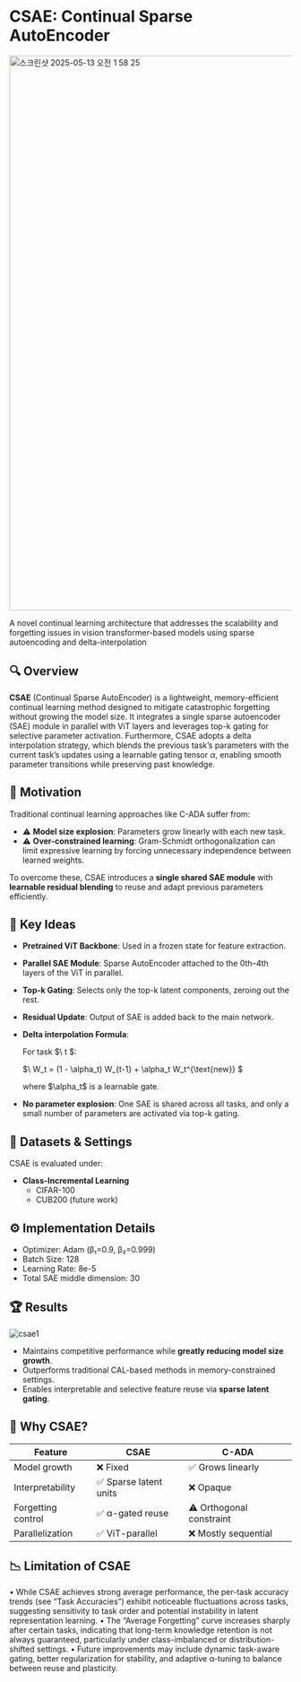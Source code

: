 # CSAE: Continual Sparse AutoEncoder

<img width="990" alt="스크린샷 2025-05-13 오전 1 58 25" src="https://github.com/user-attachments/assets/79b2c201-e8f5-440d-bd93-d65db54450a9" />


A novel continual learning architecture that addresses the scalability and forgetting issues in vision transformer-based models using sparse autoencoding and delta-interpolation

## 🔍 Overview

**CSAE** (Continual Sparse AutoEncoder) is a lightweight, memory-efficient continual learning method designed to mitigate catastrophic forgetting without growing the model size. It integrates a single sparse autoencoder (SAE) module in parallel with ViT layers and leverages top-k gating for selective parameter activation. Furthermore, CSAE adopts a delta interpolation strategy, which blends the previous task’s parameters with the current task’s updates using a learnable gating tensor $\alpha$, enabling smooth parameter transitions while preserving past knowledge.

## 🚨 Motivation

Traditional continual learning approaches like C-ADA suffer from:

- ⚠️ **Model size explosion**: Parameters grow linearly with each new task.
- ⚠️ **Over-constrained learning**: Gram-Schmidt orthogonalization can limit expressive learning by forcing unnecessary independence between learned weights.

To overcome these, CSAE introduces a **single shared SAE module** with **learnable residual blending** to reuse and adapt previous parameters efficiently.

## 🧠 Key Ideas

- **Pretrained ViT Backbone**: Used in a frozen state for feature extraction.
- **Parallel SAE Module**: Sparse AutoEncoder attached to the 0th–4th layers of the ViT in parallel.
- **Top-k Gating**: Selects only the top-k latent components, zeroing out the rest.
- **Residual Update**: Output of SAE is added back to the main network.
- **Delta interpolation Formula**:
  
  For task $\ t \$:

  $\ W_t = (1 - \alpha_t) W_{t-1} + \alpha_t W_t^{\text{new}} \$
  
  where $\alpha_t\$ is a learnable gate.

- **No parameter explosion**: One SAE is shared across all tasks, and only a small number of parameters are activated via top-k gating.

## 🧪 Datasets & Settings

CSAE is evaluated under:

- **Class-Incremental Learning**
  - CIFAR-100
  - CUB200 (future work)

## ⚙️ Implementation Details

- Optimizer: Adam (β₁=0.9, β₂=0.999)
- Batch Size: 128
- Learning Rate: 8e-5
- Total SAE middle dimension: 30

## 🏆 Results

![csae1](https://github.com/user-attachments/assets/b287e485-be16-435f-a8ad-84a771e521e5)

- Maintains competitive performance while **greatly reducing model size growth**.
- Outperforms traditional CAL-based methods in memory-constrained settings.
- Enables interpretable and selective feature reuse via **sparse latent gating**.

## 📌 Why CSAE?

| Feature | CSAE | C-ADA |
|--------|------|-------|
| Model growth | ❌ Fixed | ✅ Grows linearly |
| Interpretability | ✅ Sparse latent units | ❌ Opaque |
| Forgetting control | ✅ α-gated reuse | ⚠️ Orthogonal constraint |
| Parallelization | ✅ ViT-parallel | ❌ Mostly sequential |

## 📉 Limitation of CSAE

• While CSAE achieves strong average performance, the per-task accuracy trends (see “Task Accuracies”) exhibit noticeable fluctuations across tasks, suggesting sensitivity to task order and potential instability in latent representation learning.
• The “Average Forgetting” curve increases sharply after certain tasks, indicating that long-term knowledge retention is not always guaranteed, particularly under class-imbalanced or distribution-shifted settings.
• Future improvements may include dynamic task-aware gating, better regularization for stability, and adaptive α-tuning to balance between reuse and plasticity.
